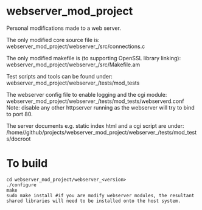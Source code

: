 # webserver_mod_project
Personal modifications made to a web server.  

The only modified core source file is:  webserver_mod_project/webserver_<version>/src/connections.c

The only modified makefile is (to supporting OpenSSL library linking):  webserver_mod_project/webserver_<version>/src/Makefile.am

Test scripts and tools can be found under: webserver_mod_project/webserver_<version>/tests/mod_tests

The webserver config file to enable logging and the cgi module: webserver_mod_project/webserver_<version>/tests/mod_tests/webserverd.conf
Note: disable any other httpserver running as the webserver will try to bind to port 80.

The server documents e.g. static index html and a cgi script are under: /home/<user>/github/projects/webserver_mod_project/webserver_<version>/tests/mod_tests/docroot


# To build

```
cd webserver_mod_project/webserver_<version>
./configure
make
sudo make install #if you are modify webserver modules, the resultant shared libraries will need to be installed onto the host system.
```
